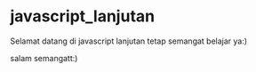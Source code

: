 # javascript_lanjutan
Selamat datang di javascript lanjutan 
tetap semangat belajar ya:)

salam semangatt:)
